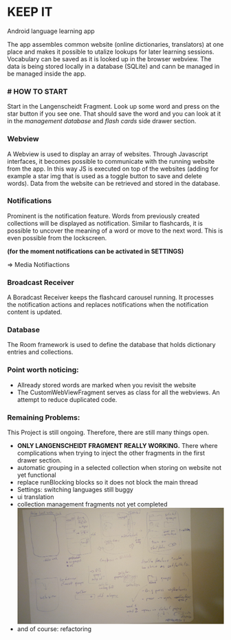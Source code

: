 # KEEP IT

Android language learning app

The app assembles common website (online dictionaries, translators) at one place and makes it possible to utalize lookups for later learning sessions.
Vocabulary can be saved as it is looked up in the  browser webview. The data is being stored locally in a database (SQLite) and cann be managed in be managed inside the app.

### **# HOW TO START**

Start in the Langenscheidt Fragment. Look up some word and press on the star button if you see one. That should save the word and you can look at it in the *management database* and *flash cards* side drawer section.


### Webview

A Webview is used to display an array of websites. Through Javascript interfaces, it becomes possible to communicate with the running website from the app. In this way JS is executed on top of the websites (adding for example a star img that is used as a toggle button to save and delete words). Data from the website can be retrieved and stored in the database.

### Notifications

Prominent is the notification feature. Words from previously created collections will be displayed as notification. Similar to flashcards, it is possible to uncover the meaning of a word or move to the next word. This is even possible from the lockscreen.

**(for the moment notifications can be activated in SETTINGS)**

=> Media Notifiactions

### Broadcast Receiver

A Boradcast Receiver keeps the flashcard carousel running. It processes the notification actions and replaces notifications when the notification content is updated.

### Database

The Room framework is used to define the database that holds dictionary entries and collections.

### Point worth noticing:
- Allready stored words are marked when you revisit the website
- The CustomWebViewFragment serves as class for all the webviews. An attempt to reduce duplicated code.

### Remaining Problems:
This Project is still ongoing. Therefore, there are still many things open.

- **ONLY LANGENSCHEIDT FRAGMENT REALLY WORKING.** There where complications when trying to inject the other fragments in the first drawer section.
- automatic grouping in a selected collection when storing on website not yet functional
- replace runBlocking blocks so it does not block the main thread
- Settings: switching languages still buggy
- ui translation
- collection management fragments not yet completed ![](app/src/main/assets/paper_mockup_draft.jpg)
- and of course: refactoring
